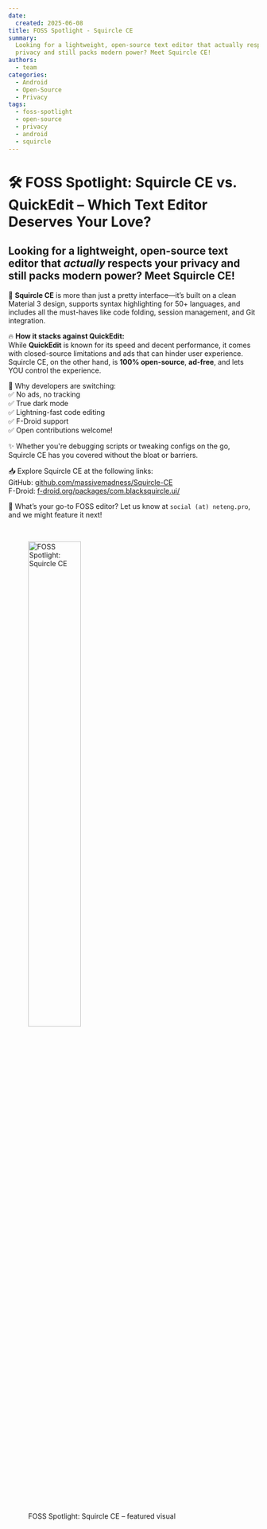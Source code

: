 ```yaml
---
date:
  created: 2025-06-08
title: FOSS Spotlight - Squircle CE
summary:
  Looking for a lightweight, open-source text editor that actually respects your
  privacy and still packs modern power? Meet Squircle CE!
authors:
  - team
categories:
  - Android
  - Open-Source
  - Privacy
tags:
  - foss-spotlight
  - open-source
  - privacy
  - android
  - squircle
---
```


# 🛠 FOSS Spotlight: Squircle CE vs. QuickEdit – Which Text Editor Deserves Your Love?

<!-- markdownlint-disable MD026 -->

## Looking for a lightweight, open-source text editor that _actually_ respects your privacy and still packs modern power? Meet **Squircle CE**!

<!-- markdownlint-enable MD026 -->

🚀 **Squircle CE** is more than just a pretty interface—it’s built on a clean
Material 3 design, supports syntax highlighting for 50+ languages, and includes
all the must-haves like code folding, session management, and Git integration.

<!-- more -->

🔥 **How it stacks against QuickEdit:**  
While **QuickEdit** is known for its speed and decent performance, it comes with
closed-source limitations and ads that can hinder user experience. Squircle CE,
on the other hand, is **100% open-source**, **ad-free**, and lets YOU control
the experience.

💬 Why developers are switching:  
✅ No ads, no tracking  
✅ True dark mode  
✅ Lightning-fast code editing  
✅ F-Droid support  
✅ Open contributions welcome!

✨ Whether you're debugging scripts or tweaking configs on the go, Squircle CE
has you covered without the bloat or barriers.

📥 Explore Squircle CE at the following links:  
GitHub: [github.com/massivemadness/Squircle-CE](https://github.com/massivemadness/Squircle-CE)  
F-Droid:
[f-droid.org/packages/com.blacksquircle.ui/](https://f-droid.org/packages/com.blacksquircle.ui/)

🧠 What’s your go-to FOSS editor? Let us know at `social (at) neteng.pro`, and
we might feature it next!

&nbsp;

<figure class="poster-figure">
  <picture>
  <source srcset="/img/squircle-promo.webp" type="image/webp" />
  <img src="/img/squircle-promo.png" alt="FOSS Spotlight: Squircle CE" style="width: 50%; height: 50%">
  <figcaption>
  FOSS Spotlight: Squircle CE – featured visual
  </figcaption>
</figure>

<!-- cspell:ignore massivemadness blacksquircle -->
